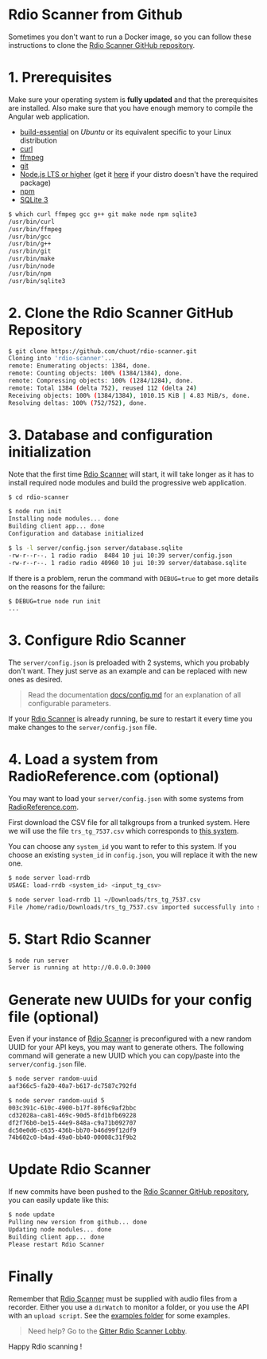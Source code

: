 # Rdio Scanner from Github

Sometimes you don't want to run a Docker image, so you can follow these instructions to clone the [Rdio Scanner GitHub repository](https://github.com/chuot/rdio-scanner).

# 1. Prerequisites

Make sure your operating system is **fully updated** and that the prerequisites are installed. Also make sure that you have enough memory to compile the Angular web application.

* [build-essential](https://packages.ubuntu.com/search?keywords=build-essential) on *Ubuntu* or its equivalent specific to your Linux distribution
* [curl](https://git-scm.com/downloads)
* [ffmpeg](https://www.ffmpeg.org/)
* [git](https://git-scm.com/downloads)
* [Node.js LTS or higher](https://nodejs.org/en/download/) (get it [here](https://github.com/nodesource/distributions) if your distro doesn't have the required package)
* [npm](https://www.npmjs.com/get-npm)
* [SQLite 3](https://www.sqlite.org/download.html)

``` bash
$ which curl ffmpeg gcc g++ git make node npm sqlite3
/usr/bin/curl
/usr/bin/ffmpeg
/usr/bin/gcc
/usr/bin/g++
/usr/bin/git
/usr/bin/make
/usr/bin/node
/usr/bin/npm
/usr/bin/sqlite3
```

# 2. Clone the Rdio Scanner GitHub Repository

```bash
$ git clone https://github.com/chuot/rdio-scanner.git
Cloning into 'rdio-scanner'...
remote: Enumerating objects: 1384, done.
remote: Counting objects: 100% (1384/1384), done.
remote: Compressing objects: 100% (1284/1284), done.
remote: Total 1384 (delta 752), reused 112 (delta 24)
Receiving objects: 100% (1384/1384), 1010.15 KiB | 4.83 MiB/s, done.
Resolving deltas: 100% (752/752), done.
```

# 3. Database and configuration initialization

Note that the first time [Rdio Scanner](https://github.com/chuot/rdio-scanner) will start, it will take longer  as it has to install required node modules and build the progressive web application.

``` bash
$ cd rdio-scanner

$ node run init 
Installing node modules... done
Building client app... done
Configuration and database initialized

$ ls -l server/config.json server/database.sqlite
-rw-r--r--. 1 radio radio  8484 10 jui 10:39 server/config.json
-rw-r--r--. 1 radio radio 40960 10 jui 10:39 server/database.sqlite
```

If there is a problem, rerun the command with `DEBUG=true` to get more details on the reasons for the failure:

```bash
$ DEBUG=true node run init
...
```

# 3. Configure Rdio Scanner

The `server/config.json` is preloaded with 2 systems, which you probably don't want. They just serve as an example and can be replaced with new ones as desired.

> Read the documentation [docs/config.md](./config.md) for an explanation of all configurable parameters.

If your [Rdio Scanner](https://github.com/chuot/rdio-scanner) is already running, be sure to restart it every time you make changes to the `server/config.json` file.

# 4. Load a system from RadioReference.com (optional)

You may want to load your `server/config.json` with some systems from [RadioReference.com](https://radioreference.com/).

First download the CSV file for all talkgroups from a trunked system. Here we will use the file `trs_tg_7537.csv` which corresponds to [this system](https://www.radioreference.com/apps/db/?sid=7537).

You can choose any `system_id` you want to refer to this system. If you choose an existing `system_id` in `config.json`, you will replace it with the new one.

``` bash
$ node server load-rrdb
USAGE: load-rrdb <system_id> <input_tg_csv>

$ node server load-rrdb 11 ~/Downloads/trs_tg_7537.csv
File /home/radio/Downloads/trs_tg_7537.csv imported successfully into system 11
```

# 5. Start Rdio Scanner

``` bash
$ node run server
Server is running at http://0.0.0.0:3000
```

# Generate new UUIDs for your config file (optional)

Even if your instance of [Rdio Scanner](https://github.com/chuot/rdio-scanner) is preconfigured with a new random UUID for your API keys, you may want to generate others. The following command will generate a new UUID which you can copy/paste into the `server/config.json` file.

``` bash
$ node server random-uuid
aaf366c5-fa20-40a7-b617-dc7587c792fd

$ node server random-uuid 5
003c391c-610c-4900-b17f-80f6c9af2bbc
cd32028a-ca81-469c-90d5-8fd1bfb69228
df2f76b0-be15-44e9-848a-c9a71b092707
dc50e0d6-c635-436b-bb70-b46d99f12df9
74b602c0-b4ad-49a0-bb40-00008c31f9b2
```

# Update Rdio Scanner

If new commits have been pushed to the [Rdio Scanner GitHub repository](https://github.com/chuot/rdio-scanner), you can easily update like this:

``` bash
$ node update
Pulling new version from github... done
Updating node modules... done
Building client app... done
Please restart Rdio Scanner
```

# Finally

Remember that [Rdio Scanner](https://github.com/chuot/rdio-scanner) must be supplied with audio files from a recorder. Either you use a `dirWatch` to monitor a folder, or you use the API with an `upload script`. See the [examples folder](./examples) for some examples.

> Need help? Go to the [Gitter Rdio Scanner Lobby](https://gitter.im/rdio-scanner/Lobby).

Happy Rdio scanning !
